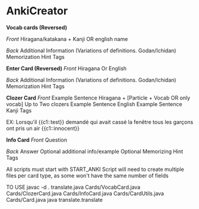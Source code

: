 # AnkiCreator

**Vocab cards (Reversed)**

*Front*
Hiragana/katakana + Kanji OR english name

*Back*
Additional Information (Variations of definitions. Godan/Ichidan)
Memorization Hint
Tags


**Enter Card (Reversed)**
*Front*
Hiragana Or English

*Back*
Additional Information (Variations of definitions. Godan/Ichidan)
Memorization Hint
Tags


**Clozer Card**
*Front*
Example Sentence Hiragana + [Particle + Vocab OR only vocab] Up to Two clozers
Example Sentence English
Example Sentence Kanji
Tags

EX: Lorsqu'il {{c1::test}} demandé qui avait cassé la fenêtre tous les garçons ont pris un air {{c1::innocent}}

**Info Card**
*Front*
Question

*Back*
Answer
Optional additional info/example
Optional Memorizing Hint
Tags





All scripts must start with START_ANKI
Script will need to create multiple files per card type, as some won't have the same number of fields

TO USE
javac -d . translate.java Cards/VocabCard.java Cards/ClozerCard.java Cards/InfoCard.java Cards/CardUtils.java Cards/Card.java 
java translate.translate
